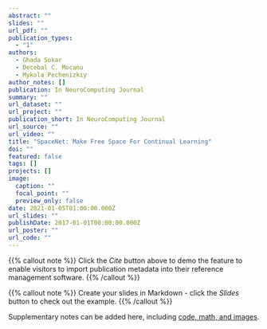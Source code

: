 ```yaml
---
abstract: ""
slides: ""
url_pdf: ""
publication_types:
  - "1"
authors:
  - Ghada Sokar
  - Decebal C. Mocanu
  - Mykola Pechenizkiy
author_notes: []
publication: In NeuroComputing Journal
summary: ""
url_dataset: ""
url_project: ""
publication_short: In NeuroComputing Journal
url_source: ""
url_video: ""
title: "SpaceNet: Make Free Space For Continual Learning"
doi: ""
featured: false
tags: []
projects: []
image:
  caption: ""
  focal_point: ""
  preview_only: false
date: 2021-01-05T01:00:00.000Z
url_slides: ""
publishDate: 2017-01-01T00:00:00.000Z
url_poster: ""
url_code: ""
---
```


{{% callout note %}}
Click the *Cite* button above to demo the feature to enable visitors to import publication metadata into their reference management software.
{{% /callout %}}

{{% callout note %}}
Create your slides in Markdown - click the *Slides* button to check out the example.
{{% /callout %}}

Supplementary notes can be added here, including [code, math, and images](https://wowchemy.com/docs/writing-markdown-latex/).
